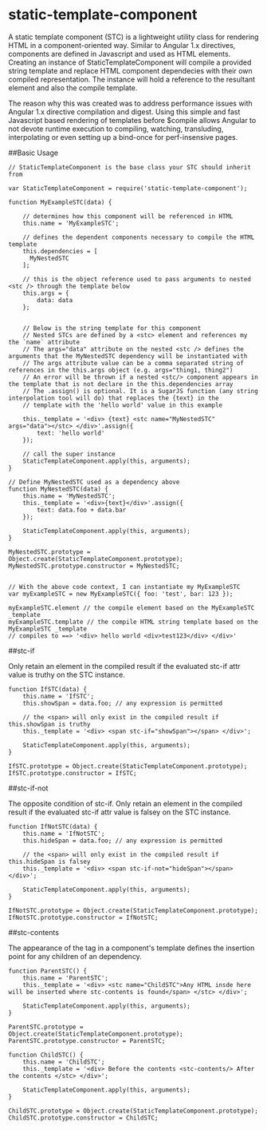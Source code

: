 # static-template-component

A static template component (STC) is a lightweight utility class for rendering HTML in a component-oriented way.
Similar to Angular 1.x directives, components are defined in Javascript and used as HTML elements.
Creating an instance of StaticTemplateComponent will compile a provided string template and replace HTML component dependecies with their own compiled representation. The instance will hold a reference to the resultant element and also the compile template.

The reason why this was created was to address performance issues with Angular 1.x directive compilation and digest.
Using this simple and fast Javascript based rendering of templates before $compile allows Angular to not devote runtime execution to compiling, watching, transluding, interpolating or even setting up a bind-once for perf-insensive pages.

##Basic Usage

```
// StaticTemplateComponent is the base class your STC should inherit from

var StaticTemplateComponent = require('static-template-component');

function MyExampleSTC(data) {

    // determines how this component will be referenced in HTML
    this.name = 'MyExampleSTC';
    
    // defines the dependent components necessary to compile the HTML template
    this.dependencies = [
      MyNestedSTC
    ];
    
    // this is the object reference used to pass arguments to nested <stc /> through the template below
    this.args = {
        data: data
    };


    // Below is the string template for this component
    // Nested STCs are defined by a <stc> element and references my the `name` attribute
    // The args="data" attribute on the nested <stc /> defines the arguments that the MyNestedSTC dependency will be instantiated with
    // The args attribute value can be a comma separated string of references in the this.args object (e.g. args="thing1, thing2")
    // An error will be thrown if a nested <stc/> component appears in the template that is not declare in the this.dependencies array
    // The .assign() is optional. It is a SugarJS function (any string interpolation tool will do) that replaces the {text} in the
    // template with the 'hello world' value in this example
    
    this._template = '<div> {text} <stc name="MyNestedSTC" args="data"></stc> </div>'.assign({
        text: 'hello world'
    });

    // call the super instance
    StaticTemplateComponent.apply(this, arguments);
}

// Define MyNestedSTC used as a dependency above 
function MyNestedSTC(data) {
    this.name = 'MyNestedSTC';
    this._template = '<div>{text}</div>'.assign({
        text: data.foo + data.bar
    });

    StaticTemplateComponent.apply(this, arguments);
}

MyNestedSTC.prototype = Object.create(StaticTemplateComponent.prototype);
MyNestedSTC.prototype.constructor = MyNestedSTC;


// With the above code context, I can instantiate my MyExampleSTC
var myExampleSTC = new MyExampleSTC({ foo: 'test', bar: 123 });

myExampleSTC.element // the compile element based on the MyExampleSTC _template
myExampleSTC.template // the compile HTML string template based on the MyExampleSTC _template
// compiles to ==> '<div> hello world <div>test123</div> </div>'

```

##stc-if

Only retain an element in the compiled result if the evaluated stc-if attr value is truthy on the STC instance.

```
function IfSTC(data) {
    this.name = 'IfSTC';
    this.showSpan = data.foo; // any expression is permitted
    
    // the <span> will only exist in the compiled result if this.showSpan is truthy
    this._template = '<div> <span stc-if="showSpan"></span> </div>';

    StaticTemplateComponent.apply(this, arguments);
}

IfSTC.prototype = Object.create(StaticTemplateComponent.prototype);
IfSTC.prototype.constructor = IfSTC;
```

##stc-if-not

The opposite condition of stc-if.
Only retain an element in the compiled result if the evaluated stc-if attr value is falsey on the STC instance.

```
function IfNotSTC(data) {
    this.name = 'IfNotSTC';
    this.hideSpan = data.foo; // any expression is permitted
    
    // the <span> will only exist in the compiled result if this.hideSpan is falsey
    this._template = '<div> <span stc-if-not="hideSpan"></span> </div>';

    StaticTemplateComponent.apply(this, arguments);
}

IfNotSTC.prototype = Object.create(StaticTemplateComponent.prototype);
IfNotSTC.prototype.constructor = IfNotSTC;
```

##stc-contents

The appearance of the <stc-contents /> tag in a component's template defines the insertion point for any children of an <stc> dependency.

```
function ParentSTC() {
    this.name = 'ParentSTC';
    this._template = '<div> <stc name="ChildSTC">Any HTML insde here will be inserted where stc-contents is found</span> </stc> </div>';

    StaticTemplateComponent.apply(this, arguments);
}

ParentSTC.prototype = Object.create(StaticTemplateComponent.prototype);
ParentSTC.prototype.constructor = ParentSTC;

function ChildSTC() {
    this.name = 'ChildSTC';
    this._template = '<div> Before the contents <stc-contents/> After the contents </stc> </div>';

    StaticTemplateComponent.apply(this, arguments);
}

ChildSTC.prototype = Object.create(StaticTemplateComponent.prototype);
ChildSTC.prototype.constructor = ChildSTC;
```
